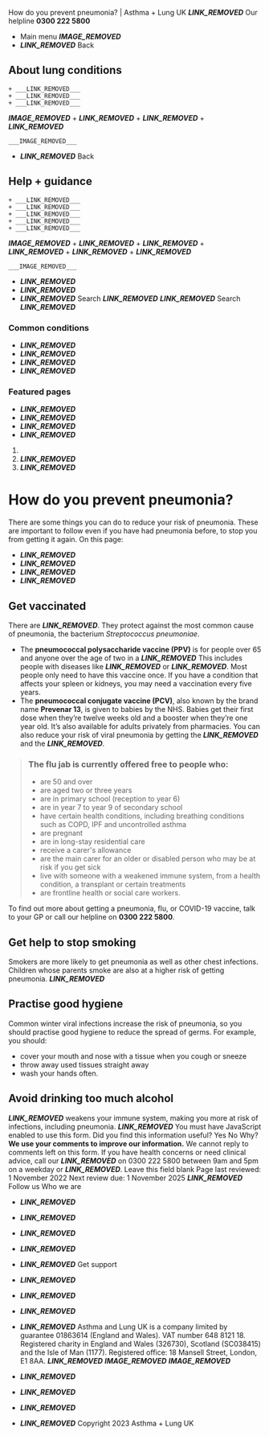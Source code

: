
How do you prevent pneumonia? | Asthma + Lung UK
 ___LINK_REMOVED___
 Our helpline **0300 222 5800**
* Main menu
___IMAGE_REMOVED___
* ___LINK_REMOVED___
 Back
 
## About lung conditions
	+ ___LINK_REMOVED___
	+ ___LINK_REMOVED___
	+ ___LINK_REMOVED___
___IMAGE_REMOVED___
	+ ___LINK_REMOVED___
	+ ___LINK_REMOVED___
	+ ___LINK_REMOVED___
	
	
	___IMAGE_REMOVED___
* ___LINK_REMOVED___
 Back
 
## Help + guidance
	+ ___LINK_REMOVED___
	+ ___LINK_REMOVED___
	+ ___LINK_REMOVED___
	+ ___LINK_REMOVED___
	+ ___LINK_REMOVED___
___IMAGE_REMOVED___
	+ ___LINK_REMOVED___
	+ ___LINK_REMOVED___
	+ ___LINK_REMOVED___
	+ ___LINK_REMOVED___
	+ ___LINK_REMOVED___
	
	
	___IMAGE_REMOVED___
* ___LINK_REMOVED___
* ___LINK_REMOVED___
* ___LINK_REMOVED___
Search
___LINK_REMOVED___ 
 ___LINK_REMOVED___
Search
___LINK_REMOVED___
### Common conditions
* ___LINK_REMOVED___
* ___LINK_REMOVED___
* ___LINK_REMOVED___
* ___LINK_REMOVED___
### Featured pages
* ___LINK_REMOVED___
* ___LINK_REMOVED___
* ___LINK_REMOVED___
* ___LINK_REMOVED___
1. 
3. ___LINK_REMOVED___
5. ___LINK_REMOVED___
# How do you prevent pneumonia?
There are some things you can do to reduce your risk of pneumonia. These are important to follow even if you have had pneumonia before, to stop you from getting it again.
On this page:
* ___LINK_REMOVED___
* ___LINK_REMOVED___
* ___LINK_REMOVED___
* ___LINK_REMOVED___
## Get vaccinated
There are ___LINK_REMOVED___. They protect against the most common cause of pneumonia, the bacterium *Streptococcus pneumoniae*.
* The **pneumococcal polysaccharide vaccine (PPV)** is for people over 65 and anyone over the age of two in a ___LINK_REMOVED___ This includes people with diseases like ___LINK_REMOVED___ or ___LINK_REMOVED___. Most people only need to have this vaccine once. If you have a condition that affects your spleen or kidneys, you may need a vaccination every five years.
* The **pneumococcal conjugate vaccine (PCV)**, also known by the brand name **Prevenar 13**, is given to babies by the NHS. Babies get their first dose when they’re twelve weeks old and a booster when they’re one year old. It’s also available for adults privately from pharmacies.
You can also reduce your risk of viral pneumonia by getting the ___LINK_REMOVED___ and the ___LINK_REMOVED___.
> ### The flu jab is currently offered free to people who:
> 
> 
> * are 50 and over
> * are aged two or three years
> * are in primary school (reception to year 6)
> * are in year 7 to year 9 of secondary school
> * have certain health conditions, including breathing conditions such as COPD, IPF and uncontrolled asthma
> * are pregnant
> * are in long-stay residential care
> * receive a carer's allowance
> * are the main carer for an older or disabled person who may be at risk if you get sick
> * live with someone with a weakened immune system, from a health condition, a transplant or certain treatments
> * are frontline health or social care workers.
> 
To find out more about getting a pneumonia, flu, or COVID-19 vaccine, talk to your GP or call our helpline on **0300 222 5800**.
## Get help to stop smoking
Smokers are more likely to get pneumonia as well as other chest infections. Children whose parents smoke are also at a higher risk of getting pneumonia.
___LINK_REMOVED___
## Practise good hygiene
Common winter viral infections increase the risk of pneumonia, so you should practise good hygiene to reduce the spread of germs. For example, you should:
* cover your mouth and nose with a tissue when you cough or sneeze
* throw away used tissues straight away
* wash your hands often.
## Avoid drinking too much alcohol
___LINK_REMOVED___ weakens your immune system, making you more at risk of infections, including pneumonia.
___LINK_REMOVED___
You must have JavaScript enabled to use this form.
Did you find this information useful?
Yes
No
Why?
**We use your comments to improve our information.** We cannot reply to comments left on this form. If you have health concerns or need clinical advice, call our ___LINK_REMOVED___ on 0300 222 5800 between 9am and 5pm on a weekday or ___LINK_REMOVED___.
Leave this field blank
Page last reviewed: 
1 November 2022
Next review due: 
1 November 2025
 ___LINK_REMOVED___
Follow us
 Who we are
 
* ___LINK_REMOVED___
* ___LINK_REMOVED___
* ___LINK_REMOVED___
* ___LINK_REMOVED___
* ___LINK_REMOVED___
 Get support
 
* ___LINK_REMOVED___
* ___LINK_REMOVED___
* ___LINK_REMOVED___
* ___LINK_REMOVED___
Asthma and Lung UK is a company limited by guarantee 01863614 (England and Wales). VAT number 648 8121 18.
Registered charity in England and Wales (326730), Scotland (SC038415) and the Isle of Man (1177). Registered office: 18 Mansell Street, London, E1 8AA.
___LINK_REMOVED___
___IMAGE_REMOVED___
___IMAGE_REMOVED___
* ___LINK_REMOVED___
* ___LINK_REMOVED___
* ___LINK_REMOVED___
* ___LINK_REMOVED___
 Copyright 2023 Asthma + Lung UK
 
